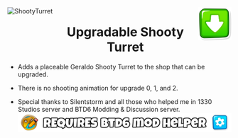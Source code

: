 <a href="https://github.com/hkarargi/UpgradableShootyTurret/releases/latest/download/UpgradableShootyTurret.dll">
    <img align="left" alt="ShootyTurret" height="90" src="Assets/Icon.png">
    <img align="right" alt="Download" height="75" src="https://raw.githubusercontent.com/gurrenm3/BTD-Mod-Helper/master/BloonsTD6%20Mod%20Helper/Resources/DownloadBtn.png">
</a>

<h1 align="center">Upgradable Shooty Turret</h1>

- Adds a placeable Geraldo Shooty Turret to the shop that can be upgraded.

- There is no shooting animation for upgrade 0, 1, and 2.

- Special thanks to Silentstorm and all those who helped me in 1330 Studios server and BTD6 Modding & Discussion server.
[![Requires BTD6 Mod Helper](https://raw.githubusercontent.com/gurrenm3/BTD-Mod-Helper/master/banner.png)](https://github.com/gurrenm3/BTD-Mod-Helper#readme)
